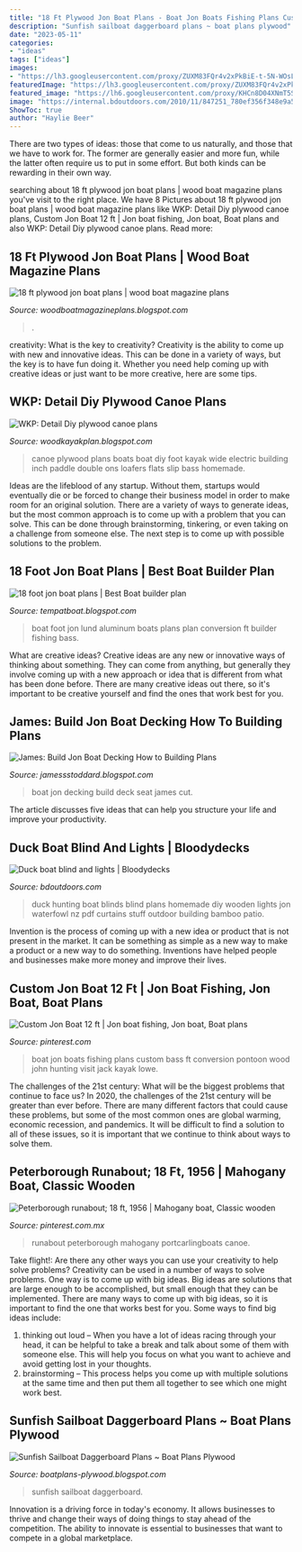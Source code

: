 ```yaml
---
title: "18 Ft Plywood Jon Boat Plans - Boat Jon Boats Fishing Plans Custom Bass Ft Conversion Pontoon Wood John Hunting Visit Jack Kayak Lowe"
description: "Sunfish sailboat daggerboard plans ~ boat plans plywood"
date: "2023-05-11"
categories:
- "ideas"
tags: ["ideas"]
images:
- "https://lh3.googleusercontent.com/proxy/ZUXM83FQr4v2xPkBiE-t-5N-WOsLurGW2_96qJ-zAv0Mml-f2JODQCC_GkCgaJVLG6bFhRF-k8bNoR47WulYNf4C=w1200-h630-p-k-no-nu"
featuredImage: "https://lh3.googleusercontent.com/proxy/ZUXM83FQr4v2xPkBiE-t-5N-WOsLurGW2_96qJ-zAv0Mml-f2JODQCC_GkCgaJVLG6bFhRF-k8bNoR47WulYNf4C=w1200-h630-p-k-no-nu"
featured_image: "https://lh6.googleusercontent.com/proxy/KHCn8D04XNmT5SC1sllQm2282TYylfbh8JlIdLcxI-GcfUP39K90EtmpodUZg1J_SjRe7aAvOnST_W800e0sqpHqB-y0b-41qpm9SdLbDhkpoA=s0-d"
image: "https://internal.bdoutdoors.com/2010/11/847251_780ef356f348e9a5b58ded8eb91d133b.jpg"
ShowToc: true
author: "Haylie Beer"
---
```



There are two types of ideas: those that come to us naturally, and those that we have to work for. The former are generally easier and more fun, while the latter often require us to put in some effort. But both kinds can be rewarding in their own way.

	

		
searching about 18 ft plywood jon boat plans | wood boat magazine plans you've visit to the right place. We have 8 Pictures about 18 ft plywood jon boat plans | wood boat magazine plans like WKP: Detail Diy plywood canoe plans, Custom Jon Boat 12 ft | Jon boat fishing, Jon boat, Boat plans and also WKP: Detail Diy plywood canoe plans. Read more:
		
    
## 18 Ft Plywood Jon Boat Plans | Wood Boat Magazine Plans

<img loading=lazy src="https://lh4.googleusercontent.com/proxy/KiIY5RObf06pjRlAWLMBWdhioRReWjwCQxthzGH6jDhwYWFro1Cy9_MTkJHhTwMTMHhO3oCqk_p5CGDY6LY4pEsUs24RR_nSjPpkCwG0raSsINhAsJEgNxA=w1200-h630-p-k-no-nu" onerror="this.onerror=null;this.src='https://tse3.mm.bing.net/th?id=OIP.-efPT5qJX6e6bsv3NK6jcAHaFe&amp;pid=15.1';" alt="18 ft plywood jon boat plans | wood boat magazine plans">

_Source: woodboatmagazineplans.blogspot.com_

>. 

	

creativity: What is the key to creativity?
Creativity is the ability to come up with new and innovative ideas. This can be done in a variety of ways, but the key is to have fun doing it. Whether you need help coming up with creative ideas or just want to be more creative, here are some tips.

    
## WKP: Detail Diy Plywood Canoe Plans

<img loading=lazy src="https://lh3.googleusercontent.com/proxy/ZUXM83FQr4v2xPkBiE-t-5N-WOsLurGW2_96qJ-zAv0Mml-f2JODQCC_GkCgaJVLG6bFhRF-k8bNoR47WulYNf4C=w1200-h630-p-k-no-nu" onerror="this.onerror=null;this.src='https://tse1.mm.bing.net/th?id=OIP.FA3wij7VPHjsYKbXtDu6zwAAAA&amp;pid=15.1';" alt="WKP: Detail Diy plywood canoe plans">

_Source: woodkayakplan.blogspot.com_

>canoe plywood plans boats boat diy foot kayak wide electric building inch paddle double ons loafers flats slip bass homemade. 

	

Ideas are the lifeblood of any startup. Without them, startups would eventually die or be forced to change their business model in order to make room for an original solution. There are a variety of ways to generate ideas, but the most common approach is to come up with a problem that you can solve. This can be done through brainstorming, tinkering, or even taking on a challenge from someone else. The next step is to come up with possible solutions to the problem.

    
## 18 Foot Jon Boat Plans | Best Boat Builder Plan

<img loading=lazy src="https://lh6.googleusercontent.com/proxy/KHCn8D04XNmT5SC1sllQm2282TYylfbh8JlIdLcxI-GcfUP39K90EtmpodUZg1J_SjRe7aAvOnST_W800e0sqpHqB-y0b-41qpm9SdLbDhkpoA=s0-d" onerror="this.onerror=null;this.src='https://tse1.mm.bing.net/th?id=OIP.Bzh22q0cuRYhY3MXFmXLvQHaG_&amp;pid=15.1';" alt="18 foot jon boat plans | Best Boat builder plan">

_Source: tempatboat.blogspot.com_

>boat foot jon lund aluminum boats plans plan conversion ft builder fishing bass. 

	

What are creative ideas?
Creative ideas are any new or innovative ways of thinking about something. They can come from anything, but generally they involve coming up with a new approach or idea that is different from what has been done before. There are many creative ideas out there, so it's important to be creative yourself and find the ones that work best for you.

    
## James: Build Jon Boat Decking How To Building Plans

<img loading=lazy src="http://2.bp.blogspot.com/_idxWYME5AmI/TTmWZKIWLvI/AAAAAAAAAIk/bHQXg1hSlPQ/s320/b9.JPG" onerror="this.onerror=null;this.src='https://tse1.mm.bing.net/th?id=OIP.__D3Vtj8bDquygr0kSfavgAAAA&amp;pid=15.1';" alt="James: Build Jon Boat Decking How to Building Plans">

_Source: jamessstoddard.blogspot.com_

>boat jon decking build deck seat james cut. 

	

The article discusses five ideas that can help you structure your life and improve your productivity.

    
## Duck Boat Blind And Lights | Bloodydecks

<img loading=lazy src="https://internal.bdoutdoors.com/2010/11/847251_780ef356f348e9a5b58ded8eb91d133b.jpg" onerror="this.onerror=null;this.src='https://tse4.mm.bing.net/th?id=OIP.q6LQ2SIwlszIbUsa_J5FJAHaFj&amp;pid=15.1';" alt="Duck boat blind and lights | Bloodydecks">

_Source: bdoutdoors.com_

>duck hunting boat blinds blind plans homemade diy wooden lights jon waterfowl nz pdf curtains stuff outdoor building bamboo patio. 

	

Invention is the process of coming up with a new idea or product that is not present in the market. It can be something as simple as a new way to make a product or a new way to do something. Inventions have helped people and businesses make more money and improve their lives.

    
## Custom Jon Boat 12 Ft | Jon Boat Fishing, Jon Boat, Boat Plans

<img loading=lazy src="https://i.pinimg.com/originals/87/62/93/876293cb00d5eb2dba146c8aa3b03102.jpg" onerror="this.onerror=null;this.src='https://tse2.mm.bing.net/th?id=OIP.VAd8Ch57_yhqCpnTS8jq3wHaEK&amp;pid=15.1';" alt="Custom Jon Boat 12 ft | Jon boat fishing, Jon boat, Boat plans">

_Source: pinterest.com_

>boat jon boats fishing plans custom bass ft conversion pontoon wood john hunting visit jack kayak lowe. 

	

The challenges of the 21st century: What will be the biggest problems that continue to face us?
In 2020, the challenges of the 21st century will be greater than ever before. There are many different factors that could cause these problems, but some of the most common ones are global warming, economic recession, and pandemics. It will be difficult to find a solution to all of these issues, so it is important that we continue to think about ways to solve them.

    
## Peterborough Runabout; 18 Ft, 1956 | Mahogany Boat, Classic Wooden

<img loading=lazy src="https://i.pinimg.com/originals/1c/31/7d/1c317d4f01b874fa5b7db8340887ca1b.jpg" onerror="this.onerror=null;this.src='https://tse1.mm.bing.net/th?id=OIP.Z0x-sThgJXh3U9HNcOtQ2wHaE9&amp;pid=15.1';" alt="Peterborough runabout; 18 ft, 1956 | Mahogany boat, Classic wooden">

_Source: pinterest.com.mx_

>runabout peterborough mahogany portcarlingboats canoe. 

	

Take flight!: Are there any other ways you can use your creativity to help solve problems?
Creativity can be used in a number of ways to solve problems. One way is to come up with big ideas. Big ideas are solutions that are large enough to be accomplished, but small enough that they can be implemented. There are many ways to come up with big ideas, so it is important to find the one that works best for you. Some ways to find big ideas include: 
1) thinking out loud – When you have a lot of ideas racing through your head, it can be helpful to take a break and talk about some of them with someone else. This will help you focus on what you want to achieve and avoid getting lost in your thoughts. 
2) brainstorming – This process helps you come up with multiple solutions at the same time and then put them all together to see which one might work best.

    
## Sunfish Sailboat Daggerboard Plans ~ Boat Plans Plywood

<img loading=lazy src="https://4.bp.blogspot.com/-ktVZz4oPBp8/VugfxUNCvmI/AAAAAAAAABU/Ur9mqBDIJvwdui7LN9vSZ6ciHViejE-YA/s1600/ec1334443229ff1e6ad4a60ae4c266a5.jpg width=" onerror="this.onerror=null;this.src='https://tse4.mm.bing.net/th?id=OIP.eDSn488Hdp31r51j_PQbuQHaEx&amp;pid=15.1';" alt="Sunfish Sailboat Daggerboard Plans ~ Boat Plans Plywood">

_Source: boatplans-plywood.blogspot.com_

>sunfish sailboat daggerboard. 

	

Innovation is a driving force in today's economy. It allows businesses to thrive and change their ways of doing things to stay ahead of the competition. The ability to innovate is essential to businesses that want to compete in a global marketplace.

